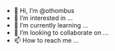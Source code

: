 - 👋 Hi, I’m @othombus
- 👀 I’m interested in ...
- 🌱 I’m currently learning ...
- 💞️ I’m looking to collaborate on ...
- 📫 How to reach me ...

<!---
othombus/othombus is a ✨ special ✨ repository because its `README.md` (this file) appears on your GitHub profile.
You can click the Preview link to take a look at your changes.
--->
